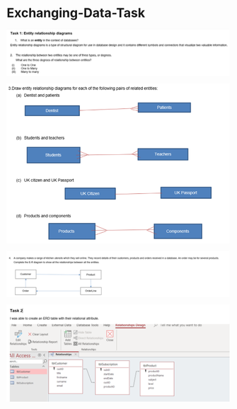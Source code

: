# Exchanging-Data-Task

![alt text](https://github.com/olufemiode554/Exchanging-Data-Task/blob/693d30a1bb7387a92839279eba269c3d27bfab3a/Capture%201&%202.PNG)

![alt text](https://github.com/olufemiode554/Exchanging-Data-Task/blob/db54957538e2541116f2cb4695eb5e56d7302ff9/Capture%203.PNG)

![alt text](https://github.com/olufemiode554/Exchanging-Data-Task/blob/1a0eb903de0da2a55ee3e0f605e49bf52d87f1b2/Capture%204.PNG)

![alt text](https://github.com/olufemiode554/Exchanging-Data-Task/blob/fd13a57912c38e21babfa77ad77d2a671f4848ed/Capture%205.PNG)
